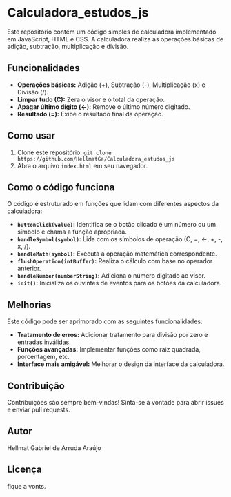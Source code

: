 # Calculadora_estudos_js

Este repositório contém um código simples de calculadora implementado em JavaScript, HTML e CSS. A calculadora realiza as operações básicas de adição, subtração, multiplicação e divisão.

## Funcionalidades

*   **Operações básicas:** Adição (+), Subtração (-), Multiplicação (x) e Divisão (/).
*   **Limpar tudo (C):** Zera o visor e o total da operação.
*   **Apagar último dígito (←):** Remove o último número digitado.
*   **Resultado (=):** Exibe o resultado final da operação.

## Como usar

1.  Clone este repositório:
    `git clone https://github.com/HellmatGa/Calculadora_estudos_js`
2.  Abra o arquivo `index.html` em seu navegador.

## Como o código funciona

O código é estruturado em funções que lidam com diferentes aspectos da calculadora:

*   **`buttonClick(value)`:** Identifica se o botão clicado é um número ou um símbolo e chama a função apropriada.
*   **`handleSymbol(symbol)`:** Lida com os símbolos de operação (C, =, ←, +, -, x, /).
*   **`handleMath(symbol)`:** Executa a operação matemática correspondente.
*   **`flushOperation(intBuffer)`:** Realiza o cálculo com base no operador anterior.
*   **`handleNumber(numberString)`:** Adiciona o número digitado ao visor.
*   **`init()`:** Inicializa os ouvintes de eventos para os botões da calculadora.

## Melhorias

Este código pode ser aprimorado com as seguintes funcionalidades:

*   **Tratamento de erros:** Adicionar tratamento para divisão por zero e entradas inválidas.
*   **Funções avançadas:** Implementar funções como raiz quadrada, porcentagem, etc.
*   **Interface mais amigável:** Melhorar o design da interface da calculadora.

## Contribuição

Contribuições são sempre bem-vindas! Sinta-se à vontade para abrir issues e enviar pull requests.

## Autor

Hellmat Gabriel de Arruda Araújo

## Licença

fique a vonts.

